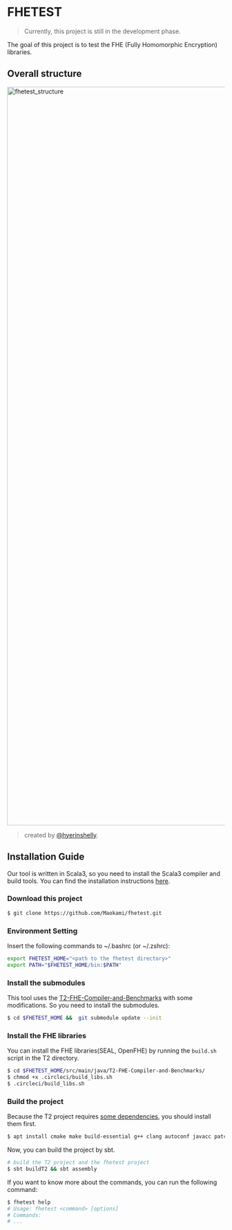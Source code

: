 # FHETEST
> Currently, this project is still in the development phase.

The goal of this project is to test the FHE (Fully Homomorphic Encryption) libraries.

## Overall structure
<img width="1706" alt="fhetest_structure" src="https://github.com/Maokami/fhetest/assets/70590609/7522e057-0c28-447c-8cde-beaa9fd28276">

> created by [@hyerinshelly](https://github.com/hyerinshelly).

## Installation Guide
Our tool is written in Scala3, so you need to install the Scala3 compiler and build tools.
You can find the installation instructions [here](https://docs.scala-lang.org/getting-started/index.html).

### Download this project
```sh
$ git clone https://github.com/Maokami/fhetest.git
```

### Environment Setting
Insert the following commands to ~/.bashrc (or ~/.zshrc):
```sh
export FHETEST_HOME="<path to the fhetest directory>"
export PATH="$FHETEST_HOME/bin:$PATH"
``` 

### Install the submodules
This tool uses the [T2-FHE-Compiler-and-Benchmarks](https://github.com/TrustworthyComputing/T2-FHE-Compiler-and-Benchmarks) with some modifications. So you need to install the submodules.
```sh
$ cd $FHETEST_HOME &&  git submodule update --init
```

### Install the FHE libraries
You can install the FHE libraries(SEAL, OpenFHE) by running the `build.sh` script in the T2 directory.
```sh
$ cd $FHETEST_HOME/src/main/java/T2-FHE-Compiler-and-Benchmarks/
$ chmod +x .circleci/build_libs.sh
$ .circleci/build_libs.sh
```

### Build the project
Because the T2 project requires [some dependencies](https://github.com/TrustworthyComputing/T2-FHE-Compiler-and-Benchmarks?tab=readme-ov-file#dependencies), you should install them first.
```sh
$ apt install cmake make build-essential g++ clang autoconf javacc patchelf openjdk-8-jdk maven m4 tar lzip libfftw3-dev
```

Now, you can build the project by sbt.
```sh
# build the T2 project and the fhetest project
$ sbt buildT2 && sbt assembly
```

If you want to know more about the commands, you can run the following command:
```sh
$ fhetest help
# Usage: fhetest <command> [options]
# Commands:
# ...
```
